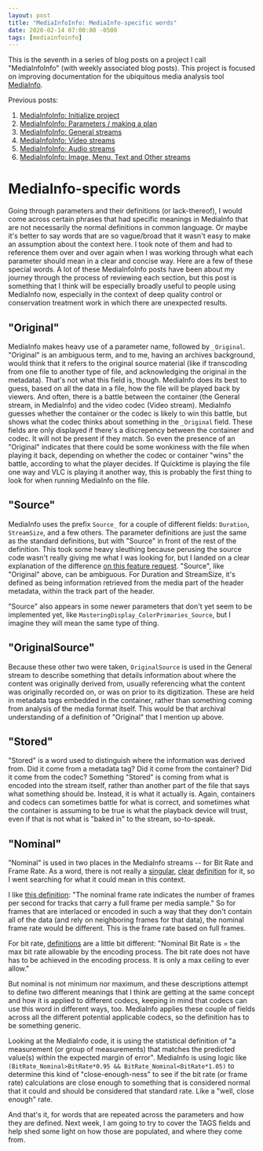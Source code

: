 ```yaml
---
layout: post
title: "MediaInfoInfo: MediaInfo-specific words"
date: 2020-02-14 07:00:00 -0500
tags: [mediainfoinfo]
---
```


This is the seventh in a series of blog posts on a project I call "MediaInfoInfo" (with weekly associated blog posts). This project is focused on improving documentation for the ubiquitous media analysis tool [MediaInfo](https://mediaarea.net/MediaInfo).

Previous posts:

1. [MediaInfoInfo: Initialize project](https://bits.ashleyblewer.com/blog/2020/01/10/mediainfoinfo-initialize-project/)
2. [MediaInfoInfo: Parameters / making a plan](https://bits.ashleyblewer.com/blog/2020/01/17/mediainfoinfo-parameters-making-a-plan/)
3. [MediaInfoInfo: General streams](https://bits.ashleyblewer.com/blog/2020/01/17/mediainfoinfo-general-streams/)
4. [MediaInfoInfo: Video streams](https://bits.ashleyblewer.com/blog/2020/01/24/mediainfoinfo-video-streams/)
5. [MediaInfoInfo: Audio streams](https://bits.ashleyblewer.com/blog/2020/01/31/mediainfoinfo-audio-streams/)
6. [MediaInfoInfo: Image, Menu, Text and Other streams](https://bits.ashleyblewer.com/blog/2020/02/07/mediainfoinfo-image-menu-text-other-streams/)

# MediaInfo-specific words

Going through parameters and their definitions (or lack-thereof), I would come across certain phrases that had specific meanings in MediaInfo that are not necessarily the normal definitions in common language. Or maybe it's better to say words that are so vague/broad that it wasn't easy to make an assumption about the context here. I took note of them and had to reference them over and over again when I was working through what each parameter should mean in a clear and concise way. Here are a few of these special words. A lot of these MediaInfoInfo posts have been about my journey through the process of reviewing each section, but this post is something that I think will be especially broadly useful to people using MediaInfo now, especially in the context of deep quality control or conservation treatment work in which there are unexpected results.

## "Original"

MediaInfo makes heavy use of a parameter name, followed by `_Original`. "Original" is an ambiguous term, and to me, having an archives background, would think that it refers to the original source material (like if transcoding from one file to another type of file, and acknowledging the original in the metadata). That's not what this field is, though. MediaInfo does its best to guess, based on all the data in a file, how the file will be played back by viewers. And often, there is a battle between the container (the General stream, in MediaInfo) and the video codec (Video stream). MediaInfo guesses whether the container or the codec is likely to win this battle, but shows what the codec thinks about something in the `_Original` field. These fields are only displayed if there's a discrepency between the container and codec. It will not be present if they match. So even the presence of an "Original" indicates that there could be some wonkiness with the file when playing it back, depending on whether the codec or container "wins" the battle, according to what the player decides. If Quicktime is playing the file one way and VLC is playing it another way, this is probably the first thing to look for when running MediaInfo on the file.

## "Source"

MediaInfo uses the prefix `Source_` for a couple of different fields: `Duration`, `StreamSize`, and a few others. The parameter definitions are just the same as the standard definitions, but with "Source" in front of the rest of the definition. This took some heavy sleuthing because perusing the source code wasn't really giving me what I was looking for, but I landed on a clear explanation of the difference [on this feature request](https://sourceforge.net/p/mediainfo/feature-requests/366/#f4cf). "Source", like "Original" above, can be ambiguous. For Duration and StreamSize, it's defined as being information retrieved from the media part of the header metadata, within the track part of the header.

"Source" also appears in some newer parameters that don't yet seem to be implemented yet, like `MasteringDisplay_ColorPrimaries_Source`, but I imagine they will mean the same type of thing.

## "OriginalSource"

Because these other two were taken, `OriginalSource` is used in the General stream to describe something that details information about where the content was originally derived from, usually referencing what the content was originally recorded on, or was on prior to its digitization. These are held in metadata tags embedded in the container, rather than something coming from analysis of the media format itself. This would be that archival understanding of a definition of "Original" that I mention up above.

## "Stored"

"Stored" is a word used to distinguish where the information was derived from. Did it come from a metadata tag? Did it come from the container? Did it come from the codec? Something "Stored" is coming from what is encoded into the stream itself, rather than another part of the file that says what something should be. Instead, it is what it actually is. Again, containers and codecs can sometimes battle for what is correct, and sometimes what the container is assuming to be true is what the playback device will trust, even if that is not what is "baked in" to the stream, so-to-speak.

## "Nominal"

"Nominal" is used in two places in the MediaInfo streams -- for Bit Rate and Frame Rate. As a word, there is not really a [singular](https://en.wikipedia.org/wiki/Nominal), [clear](https://en.wikipedia.org/wiki/Real_versus_nominal_value) [definition](https://en.wiktionary.org/wiki/nominal#English) for it, so I went searching for what it could mean in this context.

I like [this definition](https://developer.apple.com/documentation/avfoundation/avassettrack/1386182-nominalframerate): "The nominal frame rate indicates the number of frames per second for tracks that carry a full frame per media sample." So for frames that are interlaced or encoded in such a way that they don't contain all of the data (and rely on neighboring frames for that data), the nominal frame rate would be different. This is the frame rate based on full frames.

For bit rate, [definitions](https://forum.videohelp.com/threads/311405-What-is-nominal-bit-rate) are a little bit different: "Nominal Bit Rate is = the max bit rate allowable by the encoding process. The bit rate does not have has to be achieved in the encoding process. It is only a max ceiling to ever allow."

But nominal is not minimum nor maximum, and these descriptions attempt to define two different meanings that I think are getting at the same concept and how it is applied to different codecs, keeping in mind that codecs can use this word in different ways, too. MediaInfo applies these couple of fields across all the different potential applicable codecs, so the definition has to be something generic.

Looking at the MediaInfo code, it is using the statistical definition of "a measurement (or group of measurements) that matches the predicted value(s) within the expected margin of error". MediaInfo is using logic like `(BitRate_Nominal>BitRate*0.95 && BitRate_Nominal<BitRate*1.05)` to determine this kind of "close-enough-ness" to see if the bit rate (or frame rate) calculations are close enough to something that is considered normal that it could and should be considered that standard rate. Like a "well, close enough" rate.

And that's it, for words that are repeated across the parameters and how they are defined. Next week, I am going to try to cover the TAGS fields and help shed some light on how those are populated, and where they come from.